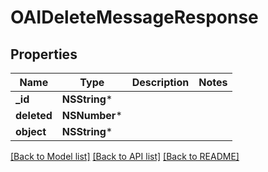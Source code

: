# OAIDeleteMessageResponse

## Properties
Name | Type | Description | Notes
------------ | ------------- | ------------- | -------------
**_id** | **NSString*** |  | 
**deleted** | **NSNumber*** |  | 
**object** | **NSString*** |  | 

[[Back to Model list]](../README.md#documentation-for-models) [[Back to API list]](../README.md#documentation-for-api-endpoints) [[Back to README]](../README.md)



